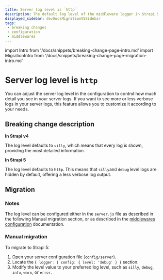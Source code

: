 ```yaml
---
title: Server log level is `http`
description: The default log level of the middleware logger in Strapi 5 is 'http'.
displayed_sidebar: devDocsMigrationV5Sidebar
tags:
 - breaking changes
 - configuration
 - middlewares
---
```


import Intro from '/docs/snippets/breaking-change-page-intro.md'
import MigrationIntro from '/docs/snippets/breaking-change-page-migration-intro.md'

# Server log level is `http`

You can adjust the server log level in the configuration to control how much detail you see in your server logs. If you want to see more or less verbose logs in your server logs, this feature allows you to customize it according to your needs.

<Intro />

## Breaking change description

<SideBySideContainer>

<SideBySideColumn>

**In Strapi v4**

The log level defaults to `silly`, which means that every log is shown, providing the most detailed information.

</SideBySideColumn>

<SideBySideColumn>

**In Strapi 5**

The log level defaults to `http`. This means that `silly`and `debug` level logs are hidden by default, offering a less verbose log output.

</SideBySideColumn>

</SideBySideContainer>

## Migration

<MigrationIntro />

### Notes

The log level can be configured either in the `server.js` file as described in the following Manual migration section, or as described in the [middlewares configuration](/dev-docs/configurations/middlewares#logger) documentation.


### Manual migration

To migrate to Strapi 5: 

1. Open your server configuration file (`config/server`).
2.  Locate the `{ logger: { config: { level: 'debug' } }` section.
3. Modify the level value to your preferred log level, such as `silly`, `debug`, `info`, `warn`, or `error`.

